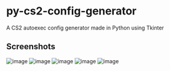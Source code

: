 ﻿# py-cs2-config-generator
A CS2 autoexec config generator made in Python using Tkinter

## Screenshots
![image](https://github.com/tanuvnair/py-cs2-config-generator/assets/75950759/66ecca2c-5a7e-4ff8-824e-0d1fc7c8cb65)
![image](https://github.com/tanuvnair/py-cs2-config-generator/assets/75950759/41cb6992-5d89-4b15-869c-c77212ebd046)
![image](https://github.com/tanuvnair/py-cs2-config-generator/assets/75950759/5c8fb8a6-f229-4547-b1b4-d1f94dff20a9)
![image](https://github.com/tanuvnair/py-cs2-config-generator/assets/75950759/e2512106-4b9b-4c0c-9fc7-04c347c2f6a4)
![image](https://github.com/tanuvnair/py-cs2-config-generator/assets/75950759/b66ff6c0-b8c0-4894-b259-fe78eb43a16a)
